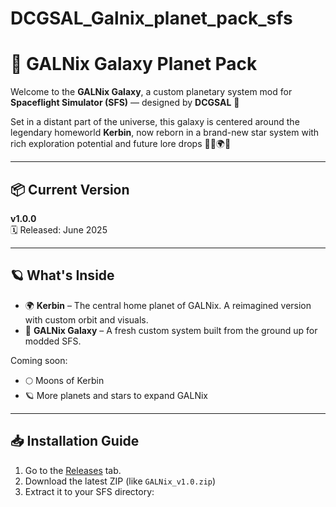 # DCGSAL_Galnix_planet_pack_sfs
# 🌌 GALNix Galaxy Planet Pack

Welcome to the **GALNix Galaxy**, a custom planetary system mod for **Spaceflight Simulator (SFS)** — designed by **DCGSAL** 🚀

Set in a distant part of the universe, this galaxy is centered around the legendary homeworld **Kerbin**, now reborn in a brand-new star system with rich exploration potential and future lore drops 😮‍💨🌍✨

---

## 📦 Current Version
**v1.0.0**  
🗓️ Released: June 2025

---

## 🪐 What's Inside

- 🌍 **Kerbin** – The central home planet of GALNix. A reimagined version with custom orbit and visuals.
- 🌌 **GALNix Galaxy** – A fresh custom system built from the ground up for modded SFS.

Coming soon:
- 🌕 Moons of Kerbin
- 🪐 More planets and stars to expand GALNix

---

## 📥 Installation Guide

1. Go to the [Releases](https://github.com/DCGSAL/GALNix-Galaxy/releases) tab.
2. Download the latest ZIP (like `GALNix_v1.0.zip`)
3. Extract it to your SFS directory: